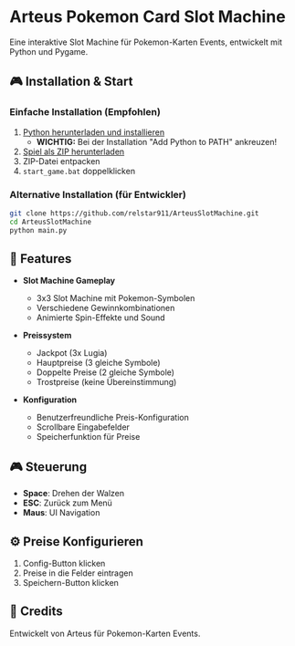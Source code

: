 # Arteus Pokemon Card Slot Machine

Eine interaktive Slot Machine für Pokemon-Karten Events, entwickelt mit Python und Pygame.

## 🎮 Installation & Start

### Einfache Installation (Empfohlen)
1. [Python herunterladen und installieren](https://www.python.org/downloads/)
   - **WICHTIG:** Bei der Installation "Add Python to PATH" ankreuzen!
2. [Spiel als ZIP herunterladen](https://github.com/relstar911/ArteusSlotMachine/archive/refs/heads/main.zip)
3. ZIP-Datei entpacken
4. `start_game.bat` doppelklicken

### Alternative Installation (für Entwickler)
```bash
git clone https://github.com/relstar911/ArteusSlotMachine.git
cd ArteusSlotMachine
python main.py
```

## 🎯 Features

- **Slot Machine Gameplay**
  - 3x3 Slot Machine mit Pokemon-Symbolen
  - Verschiedene Gewinnkombinationen
  - Animierte Spin-Effekte und Sound

- **Preissystem**
  - Jackpot (3x Lugia)
  - Hauptpreise (3 gleiche Symbole)
  - Doppelte Preise (2 gleiche Symbole)
  - Trostpreise (keine Übereinstimmung)

- **Konfiguration**
  - Benutzerfreundliche Preis-Konfiguration
  - Scrollbare Eingabefelder
  - Speicherfunktion für Preise

## 🎮 Steuerung

- **Space**: Drehen der Walzen
- **ESC**: Zurück zum Menü
- **Maus**: UI Navigation

## ⚙️ Preise Konfigurieren

1. Config-Button klicken
2. Preise in die Felder eintragen
3. Speichern-Button klicken

## 📝 Credits

Entwickelt von Arteus für Pokemon-Karten Events.
